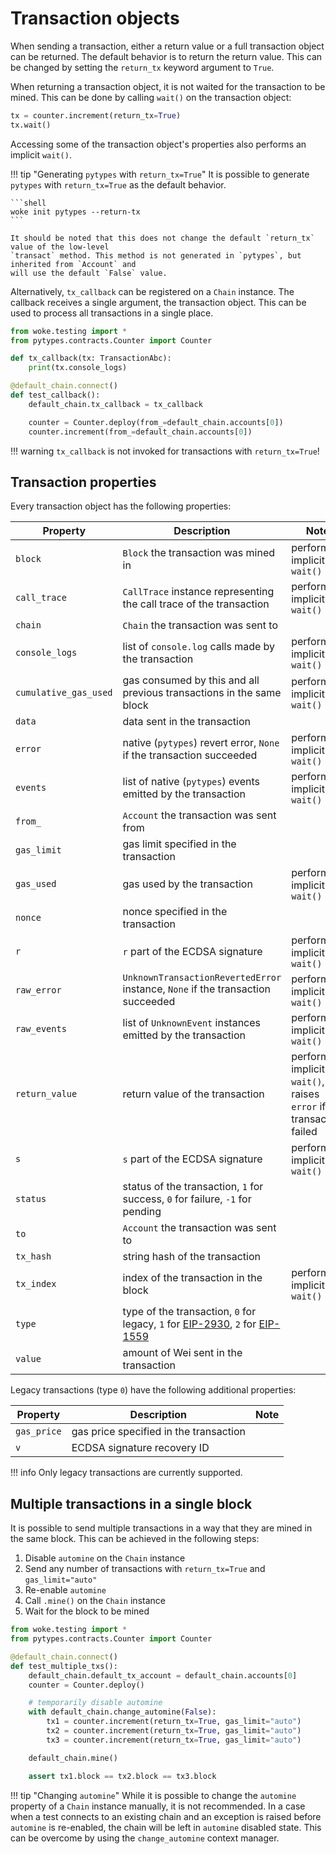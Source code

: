 # Transaction objects

When sending a transaction, either a return value or a full transaction object can be returned.
The default behavior is to return the return value. This can be changed by setting the `return_tx`
keyword argument to `True`.

When returning a transaction object, it is not waited for the transaction to be mined. This can be
done by calling `wait()` on the transaction object:

```python
tx = counter.increment(return_tx=True)
tx.wait()
```

Accessing some of the transaction object's properties also performs an implicit `wait()`.

!!! tip "Generating `pytypes` with `return_tx=True`"
    It is possible to generate `pytypes` with `return_tx=True` as the default behavior.

    ```shell
    woke init pytypes --return-tx
    ```

    It should be noted that this does not change the default `return_tx` value of the low-level
    `transact` method. This method is not generated in `pytypes`, but inherited from `Account` and
    will use the default `False` value.

Alternatively, `tx_callback` can be registered on a `Chain` instance. The callback receives a single
argument, the transaction object. This can be used to process all transactions in a single place.

```python
from woke.testing import *
from pytypes.contracts.Counter import Counter

def tx_callback(tx: TransactionAbc):
    print(tx.console_logs)

@default_chain.connect()
def test_callback():
    default_chain.tx_callback = tx_callback

    counter = Counter.deploy(from_=default_chain.accounts[0])
    counter.increment(from_=default_chain.accounts[0])
```

!!! warning
    `tx_callback` is not invoked for transactions with `return_tx=True`!

## Transaction properties

Every transaction object has the following properties:

| Property                           | Description                                                                                                                                                       | Note                                                                 |
|------------------------------------|-------------------------------------------------------------------------------------------------------------------------------------------------------------------|----------------------------------------------------------------------|
| `block`                            | `Block` the transaction was mined in                                                                                                                              | performs implicit `wait()`                                           |
| `call_trace`                       | `CallTrace` instance representing the call trace of the transaction                                                                                               | performs implicit `wait()`                                           |
| `chain`                            | `Chain` the transaction was sent to                                                                                                                               |                                                                      |
| `console_logs`                     | list of `console.log` calls made by the transaction                                                                                                               | performs implicit `wait()`                                           |
| <nobr>`cumulative_gas_used`</nobr> | gas consumed by this and all previous transactions in the same block                                                                                              | performs implicit `wait()`                                           |
| `data`                             | data sent in the transaction                                                                                                                                      |                                                                      |
| `error`                            | native (`pytypes`) revert error, `None` if the transaction succeeded                                                                                              | performs implicit `wait()`                                           |
| `events`                           | list of native (`pytypes`) events emitted by the transaction                                                                                                      | performs implicit `wait()`                                           |
| `from_`                            | `Account` the transaction was sent from                                                                                                                           |                                                                      |
| `gas_limit`                        | gas limit specified in the transaction                                                                                                                            |                                                                      |
| `gas_used`                         | gas used by the transaction                                                                                                                                       | performs implicit `wait()`                                           |
| `nonce`                            | nonce specified in the transaction                                                                                                                                |                                                                      |
| `r`                                | `r` part of the ECDSA signature                                                                                                                                   | performs implicit `wait()`                                           |
| `raw_error`                        | `UnknownTransactionRevertedError` instance, `None` if the transaction succeeded                                                                                   | performs implicit `wait()`                                           |
| `raw_events`                       | list of `UnknownEvent` instances emitted by the transaction                                                                                                       | performs implicit `wait()`                                           |
| `return_value`                     | return value of the transaction                                                                                                                                   | performs implicit `wait()`, raises `error` if the transaction failed |
| `s`                                | `s` part of the ECDSA signature                                                                                                                                   | performs implicit `wait()`                                           |
| `status`                           | status of the transaction, `1` for success, `0` for failure, `-1` for pending                                                                                     |                                                                      |
| `to`                               | `Account` the transaction was sent to                                                                                                                             |                                                                      |
| `tx_hash`                          | string hash of the transaction                                                                                                                                    |                                                                      |
| `tx_index`                         | index of the transaction in the block                                                                                                                             | performs implicit `wait()`                                           |
| `type`                             | type of the transaction, `0` for legacy, `1` for [EIP-2930](https://eips.ethereum.org/EIPS/eip-2930), `2` for [EIP-1559](https://eips.ethereum.org/EIPS/eip-1559) |                                                                      |
| `value`                            | amount of Wei sent in the transaction                                                                                                                             |                                                                      |

Legacy transactions (type `0`) have the following additional properties:

| Property              | Description                            | Note                       |
|-----------------------|----------------------------------------|----------------------------|
| `gas_price`           | gas price specified in the transaction |                            |
| `v`                   | ECDSA signature recovery ID            |                            |

!!! info
    Only legacy transactions are currently supported.

## Multiple transactions in a single block

It is possible to send multiple transactions in a way that they are mined in the same block. This
can be achieved in the following steps:

1. Disable `automine` on the `Chain` instance
2. Send any number of transactions with `return_tx=True` and `gas_limit="auto"`
3. Re-enable `automine`
4. Call `.mine()` on the `Chain` instance
5. Wait for the block to be mined

```python
from woke.testing import *
from pytypes.contracts.Counter import Counter

@default_chain.connect()
def test_multiple_txs():
    default_chain.default_tx_account = default_chain.accounts[0]
    counter = Counter.deploy()

    # temporarily disable automine
    with default_chain.change_automine(False):
        tx1 = counter.increment(return_tx=True, gas_limit="auto")
        tx2 = counter.increment(return_tx=True, gas_limit="auto")
        tx3 = counter.increment(return_tx=True, gas_limit="auto")

    default_chain.mine()

    assert tx1.block == tx2.block == tx3.block
```

!!! tip "Changing `automine`"
    While it is possible to change the `automine` property of a `Chain` instance manually, it is not recommended.
    In a case when a test connects to an existing chain and an exception is raised before `automine` is re-enabled,
    the chain will be left in `automine` disabled state. This can be overcome by using the `change_automine` context
    manager.